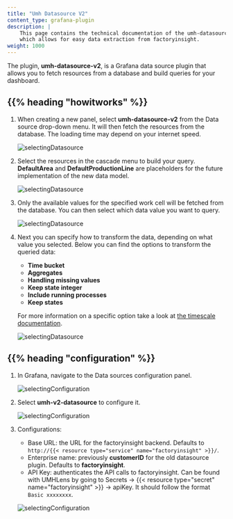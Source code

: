 ```yaml
---
title: "Umh Datasource V2"
content_type: grafana-plugin
description: |
    This page contains the technical documentation of the umh-datasource-v2 plugin,
    which allows for easy data extraction from factoryinsight.
weight: 1000
---
```


<!-- overview -->

The plugin, **umh-datasource-v2**, is a Grafana data source plugin that allows you to fetch
resources from a database and build queries for your dashboard.

<!-- body -->

## {{% heading "howitworks" %}}

1. When creating a new panel, select **umh-datasource-v2** from the Data source drop-down menu. It will then fetch the resources
   from the database. The loading time may depend on your internet speed.

   ![selectingDatasource](/images/grafana-plugins/grafanaPluginsSelectingV2.png?width=80%)

2. Select the resources in the cascade menu to build your query. **DefaultArea** and **DefaultProductionLine** are placeholders
   for the future implementation of the new data model.

   ![selectingDatasource](/images/grafana-plugins/grafanaPluginsSelectingWorkCell.png?width=80%)

3. Only the available values for the specified work cell will be fetched from the database. You can then select which data value you want to query.

   ![selectingDatasource](/images/grafana-plugins/grafanaPluginsSelectingValue.png?width=80%)

4. Next you can specify how to transform the data, depending on what value you selected.
   Below you can find the options to transform the queried data:

   - **Time bucket** 
   - **Aggregates**
   - **Handling missing values** 
   - **Keep state integer**
   - **Include running processes**
   - **Keep states**

   For more information on a specific option take a look at [the timescale documentation](https://docs.timescale.com/api/latest/hyperfunctions/gapfilling/time_bucket_gapfill/).

   ![selectingDatasource](/images/grafana-plugins/grafanaPluginsSelectingOptions.png?width=80%)

## {{% heading "configuration" %}}

1. In Grafana, navigate to the Data sources configuration panel.

   ![selectingConfiguration](/images/grafana-plugins/grafanaPluginsConfigurationPanel.png?width=15%)

2. Select **umh-v2-datasource** to configure it.

   ![selectingConfiguration](/images/grafana-plugins/grafanaPluginsSelectingConfiguration.png?width=80%)

3. Configurations:
    - Base URL: the URL for the factoryinsight backend. Defaults to `http://{{< resource type="service" name="factoryinsight" >}}/`.
    - Enterprise name: previously **customerID** for the old datasource plugin. Defaults to **factoryinsight**.
    - API Key: authenticates the API calls to factoryinsight.
      Can be found with UMHLens by going to Secrets → {{< resource type="secret" name="factoryinsight" >}} → apiKey. It should follow the format `Basic xxxxxxxx`.

   ![selectingConfiguration](/images/grafana-plugins/grafanaPluginsConfuguringDatasourceV2.png?width=80%)
